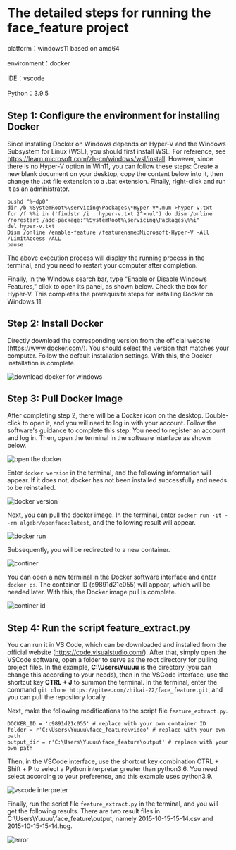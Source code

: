 # The detailed steps for running the face_feature project

platform：windows11 based on amd64

environment：docker

IDE：vscode

Python：3.9.5

## Step 1: Configure the environment for installing Docker

Since installing Docker on Windows depends on Hyper-V and the Windows Subsystem for Linux (WSL), you should first install WSL. For reference, see https://learn.microsoft.com/zh-cn/windows/wsl/install. However, since there is no Hyper-V option in Win11, you can follow these steps: Create a new blank document on your desktop, copy the content below into it, then change the .txt file extension to a .bat extension. Finally, right-click and run it as an administrator.

```-bash
pushd "%~dp0"
dir /b %SystemRoot%\servicing\Packages\*Hyper-V*.mum >hyper-v.txt
for /f %%i in ('findstr /i . hyper-v.txt 2^>nul') do dism /online /norestart /add-package:"%SystemRoot%\servicing\Packages\%%i"
del hyper-v.txt
Dism /online /enable-feature /featurename:Microsoft-Hyper-V -All /LimitAccess /ALL
pause
```

The above execution process will display the running process in the terminal, and you need to restart your computer after completion.

Finally, in the Windows search bar, type "Enable or Disable Windows Features," click to open its panel, as shown below. Check the box for Hyper-V. This completes the prerequisite steps for installing Docker on Windows 11.

## Step 2: Install Docker

Directly download the corresponding version from the official website (https://www.docker.com/). You should select the version that matches your computer. Follow the default installation settings. With this, the Docker installation is complete.

![download docker for windows](figures\fig1.png)

## Step 3: Pull Docker Image

After completing step 2, there will be a Docker icon on the desktop. Double-click to open it, and you will need to log in with your account. Follow the software's guidance to complete this step. You need to register an account and log in. Then, open the terminal in the software interface as shown below.

![open the docker](figures\fig2.png)

Enter `docker version` in the terminal, and the following information will appear. If it does not, docker has not been installed successfully and needs to be reinstalled.

![docker version](figures\fig3.png)

Next, you can pull the docker image. In the terminal, enter `docker run -it --rm algebr/openface:latest`, and the following result will appear.

![docker run](figures\fig4.png)

Subsequently, you will be redirected to a new container.

![continer](figures\fig5.png)

You can open a new terminal in the Docker software interface and enter `docker ps`. The container ID (c9891d21c055) will appear, which will be needed later. With this, the Docker image pull is complete.

![continer id](figures\fig6.png)

## Step 4: Run the script feature_extract.py

You can run it in VS Code, which can be downloaded and installed from the official website (https://code.visualstudio.com/). After that, simply open the VSCode software, open a folder to serve as the root directory for pulling project files. In the example, **C:\Users\Yuuuu** is the directory (you can change this according to your needs), then in the VSCode interface, use the shortcut key **CTRL + J** to summon the terminal. In the terminal, enter the command `git clone https://gitee.com/zhikai-22/face_feature.git`, and you can pull the repository locally.

Next, make the following modifications to the script file `feature_extract.py`.

```-python
DOCKER_ID = 'c9891d21c055' # replace with your own container ID
folder = r'C:\Users\Yuuuu\face_feature\video' # replace with your own path
output_dir = r'C:\Users\Yuuuu\face_feature\output' # replace with your own path
```

Then, in the VSCode interface, use the shortcut key combination CTRL + Shift + P to select a Python interpreter greater than python3.6. You need select according to your preference, and this example uses python3.9.

![vscode interpreter](figures\fig7.png)

Finally, run the script file `feature_extract.py` in the terminal, and you will get the following results. There are two result files in C:\Users\Yuuuu\face_feature\output, namely 2015-10-15-15-14.csv and 2015-10-15-15-14.hog.

![error](figures\fig9.png)
